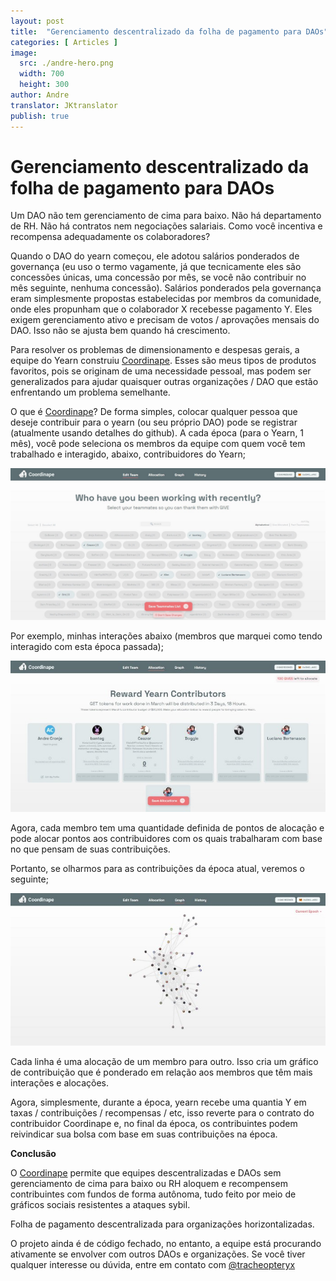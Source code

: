 ```yaml
---
layout: post
title:  "Gerenciamento descentralizado da folha de pagamento para DAOs"
categories: [ Articles ]
image:
  src: ./andre-hero.png
  width: 700
  height: 300
author: Andre
translator: JKtranslator
publish: true
---
```


# Gerenciamento descentralizado da folha de pagamento para DAOs

Um DAO não tem gerenciamento de cima para baixo. Não há departamento de RH. Não há contratos nem negociações salariais. Como você incentiva e recompensa adequadamente os colaboradores?

Quando o DAO do yearn começou, ele adotou salários ponderados de governança (eu uso o termo vagamente, já que tecnicamente eles são concessões únicas, uma concessão por mês, se você não contribuir no mês seguinte, nenhuma concessão). Salários ponderados pela governança eram simplesmente propostas estabelecidas por membros da comunidade, onde eles propunham que o colaborador X recebesse pagamento Y. Eles exigem gerenciamento ativo e precisam de votos / aprovações mensais do DAO. Isso não se ajusta bem quando há crescimento.

Para resolver os problemas de dimensionamento e despesas gerais, a equipe do Yearn construiu [Coordinape](https://coordinape.com/). Esses são meus tipos de produtos favoritos, pois se originam de uma necessidade pessoal, mas podem ser generalizados para ajudar quaisquer outras organizações / DAO que estão enfrentando um problema semelhante.

O que é [Coordinape](https://coordinape.com/)? De forma simples, colocar qualquer pessoa que deseje contribuir para o yearn (ou seu próprio DAO) pode se registrar (atualmente usando detalhes do github). A cada época (para o Yearn, 1 mês), você pode seleciona os membros da equipe com quem você tem trabalhado e interagido, abaixo, contribuidores do Yearn;

![](1.jpg?w=1400&h=674)

Por exemplo, minhas interações abaixo (membros que marquei como tendo interagido com esta época passada);

![](2.jpg?w=700&h=337)

Agora, cada membro tem uma quantidade definida de pontos de alocação e pode alocar pontos aos contribuidores com os quais trabalharam com base no que pensam de suas contribuições.

Portanto, se olharmos para as contribuições da época atual, veremos o seguinte;

![](3.jpg?w=700&h=339)

Cada linha é uma alocação de um membro para outro. Isso cria um gráfico de contribuição que é ponderado em relação aos membros que têm mais interações e alocações.

Agora, simplesmente, durante a época, yearn recebe uma quantia Y em taxas / contribuições / recompensas / etc, isso reverte para o contrato do contribuidor Coordinape e, no final da época, os contribuintes podem reivindicar sua bolsa com base em suas contribuições na época.

**Conclusão**

O [Coordinape](https://coordinape.com/) permite que equipes descentralizadas e DAOs sem gerenciamento de cima para baixo ou RH aloquem e recompensem contribuintes com fundos de forma autônoma, tudo feito por meio de gráficos sociais resistentes a ataques sybil.

Folha de pagamento descentralizada para organizações horizontalizadas.

O projeto ainda é de código fechado, no entanto, a equipe está procurando ativamente se envolver com outros DAOs e organizações. Se você tiver qualquer interesse ou dúvida, entre em contato com [@tracheopteryx](https://twitter.com/tracheopteryx)
